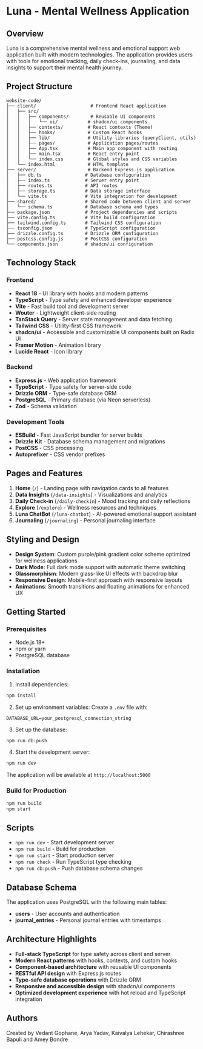 # Luna - Mental Wellness Application

## Overview

Luna is a comprehensive mental wellness and emotional support web application built with modern technologies. The application provides users with tools for emotional tracking, daily check-ins, journaling, and data insights to support their mental health journey.

## Project Structure

```
website-code/
├── client/                    # Frontend React application
│   ├── src/
│   │   ├── components/        # Reusable UI components
│   │   │   └── ui/           # shadcn/ui components
│   │   ├── contexts/         # React contexts (Theme)
│   │   ├── hooks/            # Custom React hooks
│   │   ├── lib/              # Utility libraries (queryClient, utils)
│   │   ├── pages/            # Application pages/routes
│   │   ├── App.tsx           # Main app component with routing
│   │   ├── main.tsx          # React entry point
│   │   └── index.css         # Global styles and CSS variables
│   └── index.html            # HTML template
├── server/                   # Backend Express.js application
│   ├── db.ts                # Database configuration
│   ├── index.ts             # Server entry point
│   ├── routes.ts            # API routes
│   ├── storage.ts           # Data storage interface
│   └── vite.ts              # Vite integration for development
├── shared/                  # Shared code between client and server
│   └── schema.ts            # Database schema and types
├── package.json             # Project dependencies and scripts
├── vite.config.ts           # Vite build configuration
├── tailwind.config.ts       # Tailwind CSS configuration
├── tsconfig.json            # TypeScript configuration
├── drizzle.config.ts        # Drizzle ORM configuration
├── postcss.config.js        # PostCSS configuration
└── components.json          # shadcn/ui configuration
```

## Technology Stack

### Frontend
- **React 18** - UI library with hooks and modern patterns
- **TypeScript** - Type safety and enhanced developer experience
- **Vite** - Fast build tool and development server
- **Wouter** - Lightweight client-side routing
- **TanStack Query** - Server state management and data fetching
- **Tailwind CSS** - Utility-first CSS framework
- **shadcn/ui** - Accessible and customizable UI components built on Radix UI
- **Framer Motion** - Animation library
- **Lucide React** - Icon library

### Backend
- **Express.js** - Web application framework
- **TypeScript** - Type safety for server-side code
- **Drizzle ORM** - Type-safe database ORM
- **PostgreSQL** - Primary database (via Neon serverless)
- **Zod** - Schema validation

### Development Tools
- **ESBuild** - Fast JavaScript bundler for server builds
- **Drizzle Kit** - Database schema management and migrations
- **PostCSS** - CSS processing
- **Autoprefixer** - CSS vendor prefixes

## Pages and Features

1. **Home** (`/`) - Landing page with navigation cards to all features
2. **Data Insights** (`/data-insights`) - Visualizations and analytics
3. **Daily Check-in** (`/daily-checkin`) - Mood tracking and daily reflections
4. **Explore** (`/explore`) - Wellness resources and techniques
5. **Luna ChatBot** (`/luna-chatbot`) - AI-powered emotional support assistant
6. **Journaling** (`/journaling`) - Personal journaling interface

## Styling and Design

- **Design System**: Custom purple/pink gradient color scheme optimized for wellness applications
- **Dark Mode**: Full dark mode support with automatic theme switching
- **Glassmorphism**: Modern glass-like UI effects with backdrop blur
- **Responsive Design**: Mobile-first approach with responsive layouts
- **Animations**: Smooth transitions and floating animations for enhanced UX

## Getting Started

### Prerequisites
- Node.js 18+ 
- npm or yarn
- PostgreSQL database

### Installation

1. Install dependencies:
```bash
npm install
```

2. Set up environment variables:
Create a `.env` file with:
```
DATABASE_URL=your_postgresql_connection_string
```

3. Set up the database:
```bash
npm run db:push
```

4. Start the development server:
```bash
npm run dev
```

The application will be available at `http://localhost:5000`

### Build for Production

```bash
npm run build
npm start
```

## Scripts

- `npm run dev` - Start development server
- `npm run build` - Build for production
- `npm run start` - Start production server
- `npm run check` - Run TypeScript type checking
- `npm run db:push` - Push database schema changes

## Database Schema

The application uses PostgreSQL with the following main tables:
- **users** - User accounts and authentication
- **journal_entries** - Personal journal entries with timestamps

## Architecture Highlights

- **Full-stack TypeScript** for type safety across client and server
- **Modern React patterns** with hooks, contexts, and custom hooks
- **Component-based architecture** with reusable UI components
- **RESTful API design** with Express.js routes
- **Type-safe database operations** with Drizzle ORM
- **Responsive and accessible design** with shadcn/ui components
- **Optimized development experience** with hot reload and TypeScript integration

## Authors

Created by Vedant Gophane, Arya Yadav, Kaivalya Lehekar, Chirashree Bapuli and Amey Bondre
